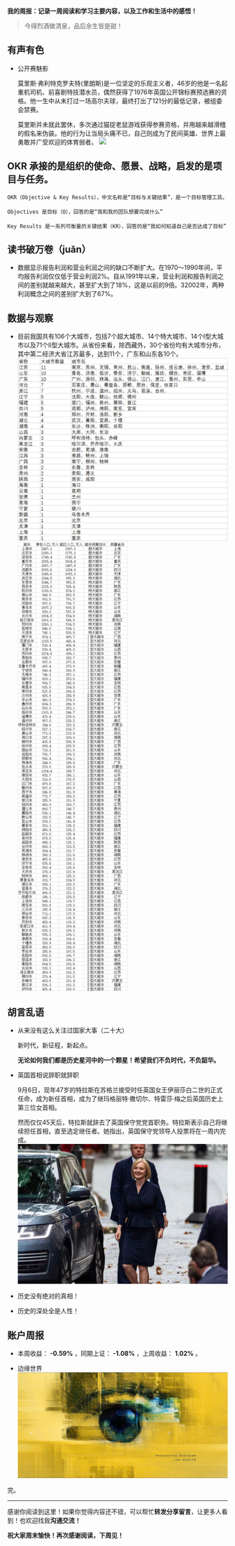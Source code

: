 **我的周报：记录一周阅读和学习主要内容，以及工作和生活中的感悟！**

> 今得烈酒做清泉，品后余生皆是甜！


## 有声有色

- 公开赛魅影
  
  莫里斯·弗利特克罗夫特(里朗斯)是一位坚定的乐观主义者，46岁的他是一名起重机司机、前喜剧特技潜水员，偶然获得了1976年英国公开锦标赛预选赛的资格。他一生中从未打过一场高尔夫球，最终打出了121分的最低记录，被组委会禁赛。

  莫里斯并未就此罢休，多次通过猫捉老鼠游戏获得参赛资格，并用越来越滑稽的假名来伪装。他的行为让当局头痛不已，自己则成为了民间英雄、世界上最勇敢并广受欢迎的体育弱者。
![](https://files.mdnice.com/user/8292/63fa4e5c-70f8-427b-bb52-54fb9145d7ca.jpg)

## OKR 承接的是组织的使命、愿景、战略，启发的是项目与任务。

    OKR（Objective & Key Results），中文名称是“目标与关键结果”，是一个目标管理工具。
    
    Objectives 是目标（O），回答的是“我和我的团队想要完成什么”
    
    Key Results 是一系列可衡量的关键结果（KR），回答的是“我如何知道自己是否达成了目标”



## 读书破万卷（juǎn）

- 数据显示报告利润和营业利润之间的缺口不断扩大。在1970～1990年间，平均报告利润仅仅低于营业利润2%。自从1991年以来，营业利润和报告利润之间的差别就越来越大，甚至扩大到了18%，这是以前的9倍。32002年，两种利润概念之间的差别扩大到了67%。

## 数据与观察

- 目前我国共有106个大城市，包括7个超大城市、14个特大城市、14个Ⅰ型大城市以及71个Ⅱ型大城市。从省份来看，除西藏外，30个省份均有大城市分布，其中第二经济大省江苏最多，达到11个，广东和山东各10个。
![](https://raw.githubusercontent.com/janrone/Heekly/main/2022/img/ddf4f2f1-c337-4599-b00a-e74fa8e51d85.jpg)
![](https://raw.githubusercontent.com/janrone/Heekly/main/2022/img/77278aff-ec95-4d9d-825d-e5af99ee91fe.jpg)


## 胡言乱语

- 从来没有这么关注过国家大事（二十大）
  
  新时代，新征程，新起点。
  
  **无论如何我们都是历史星河中的一个颗星！希望我们不负时代，不负韶华。**

- 英国首相说辞职就辞职

  9月6日，现年47岁的特拉斯在苏格兰接受时任英国女王伊丽莎白二世的正式任命，成为新任首相，成为了继玛格丽特·撒切尔、特雷莎·梅之后英国历史上第三位女首相。

  然而仅仅45天后，特拉斯就辞去了英国保守党党首职务。特拉斯表示自己将继续担任首相，直至选定继任者。她指出，英国保守党领导人投票将在一周内完成。
![](https://raw.githubusercontent.com/janrone/Heekly/main/2022/img/68cb5f5a-4be1-4cac-9377-83e3bd41493e.jpg)

- 历史没有绝对的真相！

- 历史的深处全是人性！


## 账户周报

- 本周收益： **-0.59%** ，同期上证：  **-1.08%** ，上周收益： **1.02%** 。

- 边缘世界
![](https://raw.githubusercontent.com/janrone/Heekly/main/2022/img/d83f4d0c-8b63-44ed-ac61-55130f145d19.jpg)

  

完。

---

感谢你阅读到这里！如果你觉得内容还不错，可以帮忙**转发分享留言**，让更多人看到！也欢迎找我**沟通交流！**

**祝大家周末愉快！再次感谢阅读，下周见！**
